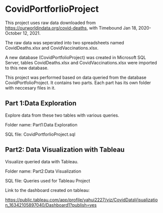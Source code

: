 # CovidPortforlioProject

This project uses raw data downloaded from https://ourworldindata.org/covid-deaths, with Timebound Jan 18, 2020-October 12, 2021.

The raw data was seperated into two spreadsheets named CovidDeaths.xlsx and CovidVaccinations.xlsx.

A new database (CovidPortfolioProject) was created in Microsoft SQL Server, tables CovidDeaths.xlsx and CovidVaccinations.xlsx were imported to this new database.

This project was performed based on data queried from the database CovidPortfolioProject. It contains two parts. Each part has its own folder with neccesary files in it. 

## Part 1:Data Exploration

Explore data from these two tables with various queries. 

Folder name: Part1:Data Exploration

SQL file: CovidPortforlioProject.sql 

## Part2: Data Visualization with Tableau

Visualize queried data with Tableau.

Folder name: Part2:Data Visualization

SQL file: Queries used for Tableau Project

Link to the dashboard created on tableau:

https://public.tableau.com/app/profile/yahui2227/viz/CovidDataVisualization_16342105897040/Dashboard1?publish=yes 




